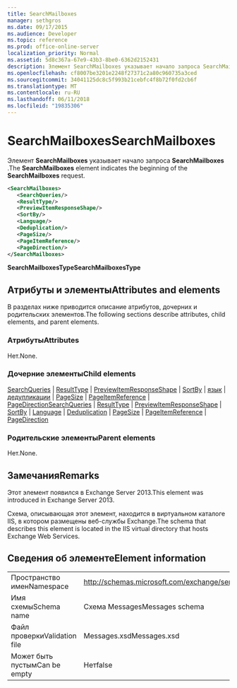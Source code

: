 ```yaml
---
title: SearchMailboxes
manager: sethgros
ms.date: 09/17/2015
ms.audience: Developer
ms.topic: reference
ms.prod: office-online-server
localization_priority: Normal
ms.assetid: 5d8c367a-67e9-43b3-8be0-6362d2152431
description: Элемент SearchMailboxes указывает начало запроса SearchMailboxes.
ms.openlocfilehash: cf8007be3201e2248f27371c2a80c960735a3ced
ms.sourcegitcommit: 34041125dc8c5f993b21cebfc4f8b72f0fd2cb6f
ms.translationtype: MT
ms.contentlocale: ru-RU
ms.lasthandoff: 06/11/2018
ms.locfileid: "19835306"
---
```

# <a name="searchmailboxes"></a><span data-ttu-id="f6fdf-103">SearchMailboxes</span><span class="sxs-lookup"><span data-stu-id="f6fdf-103">SearchMailboxes</span></span>

<span data-ttu-id="f6fdf-104">Элемент **SearchMailboxes** указывает начало запроса **SearchMailboxes** .</span><span class="sxs-lookup"><span data-stu-id="f6fdf-104">The **SearchMailboxes** element indicates the beginning of the **SearchMailboxes** request.</span></span> 
  
```XML
<SearchMailboxes>
   <SearchQueries/>
   <ResultType/>
   <PreviewItemResponseShape/>
   <SortBy/>
   <Language/>
   <Deduplication/>
   <PageSize/>
   <PageItemReference/>
   <PageDirection/>
</SearchMailboxes>
```

 <span data-ttu-id="f6fdf-105">**SearchMailboxesType**</span><span class="sxs-lookup"><span data-stu-id="f6fdf-105">**SearchMailboxesType**</span></span>
## <a name="attributes-and-elements"></a><span data-ttu-id="f6fdf-106">Атрибуты и элементы</span><span class="sxs-lookup"><span data-stu-id="f6fdf-106">Attributes and elements</span></span>

<span data-ttu-id="f6fdf-107">В разделах ниже приводится описание атрибутов, дочерних и родительских элементов.</span><span class="sxs-lookup"><span data-stu-id="f6fdf-107">The following sections describe attributes, child elements, and parent elements.</span></span>
  
### <a name="attributes"></a><span data-ttu-id="f6fdf-108">Атрибуты</span><span class="sxs-lookup"><span data-stu-id="f6fdf-108">Attributes</span></span>

<span data-ttu-id="f6fdf-109">Нет.</span><span class="sxs-lookup"><span data-stu-id="f6fdf-109">None.</span></span>
  
### <a name="child-elements"></a><span data-ttu-id="f6fdf-110">Дочерние элементы</span><span class="sxs-lookup"><span data-stu-id="f6fdf-110">Child elements</span></span>

<span data-ttu-id="f6fdf-111">[SearchQueries](searchqueries.md) | [ResultType](resulttype.md) | [PreviewItemResponseShape](previewitemresponseshape.md) | [SortBy](sortby.md) | [язык](language.md) | [дедупликации](deduplication.md) | [PageSize](pagesize.md)  |  [ PageItemReference](pageitemreference.md) | [PageDirection](pagedirection.md)</span><span class="sxs-lookup"><span data-stu-id="f6fdf-111">[SearchQueries](searchqueries.md) | [ResultType](resulttype.md) | [PreviewItemResponseShape](previewitemresponseshape.md) | [SortBy](sortby.md) | [Language](language.md) | [Deduplication](deduplication.md) | [PageSize](pagesize.md) | [PageItemReference](pageitemreference.md) | [PageDirection](pagedirection.md)</span></span>
  
### <a name="parent-elements"></a><span data-ttu-id="f6fdf-112">Родительские элементы</span><span class="sxs-lookup"><span data-stu-id="f6fdf-112">Parent elements</span></span>

<span data-ttu-id="f6fdf-113">Нет.</span><span class="sxs-lookup"><span data-stu-id="f6fdf-113">None.</span></span>
  
## <a name="remarks"></a><span data-ttu-id="f6fdf-114">Замечания</span><span class="sxs-lookup"><span data-stu-id="f6fdf-114">Remarks</span></span>

<span data-ttu-id="f6fdf-115">Этот элемент появился в Exchange Server 2013.</span><span class="sxs-lookup"><span data-stu-id="f6fdf-115">This element was introduced in Exchange Server 2013.</span></span>
  
<span data-ttu-id="f6fdf-116">Схема, описывающая этот элемент, находится в виртуальном каталоге IIS, в котором размещены веб-службы Exchange.</span><span class="sxs-lookup"><span data-stu-id="f6fdf-116">The schema that describes this element is located in the IIS virtual directory that hosts Exchange Web Services.</span></span>
  
## <a name="element-information"></a><span data-ttu-id="f6fdf-117">Сведения об элементе</span><span class="sxs-lookup"><span data-stu-id="f6fdf-117">Element information</span></span>

|||
|:-----|:-----|
|<span data-ttu-id="f6fdf-118">Пространство имен</span><span class="sxs-lookup"><span data-stu-id="f6fdf-118">Namespace</span></span>  <br/> |http://schemas.microsoft.com/exchange/services/2006/messages  <br/> |
|<span data-ttu-id="f6fdf-119">Имя схемы</span><span class="sxs-lookup"><span data-stu-id="f6fdf-119">Schema name</span></span>  <br/> |<span data-ttu-id="f6fdf-120">Схема Messages</span><span class="sxs-lookup"><span data-stu-id="f6fdf-120">Messages schema</span></span>  <br/> |
|<span data-ttu-id="f6fdf-121">Файл проверки</span><span class="sxs-lookup"><span data-stu-id="f6fdf-121">Validation file</span></span>  <br/> |<span data-ttu-id="f6fdf-122">Messages.xsd</span><span class="sxs-lookup"><span data-stu-id="f6fdf-122">Messages.xsd</span></span>  <br/> |
|<span data-ttu-id="f6fdf-123">Может быть пустым</span><span class="sxs-lookup"><span data-stu-id="f6fdf-123">Can be empty</span></span>  <br/> |<span data-ttu-id="f6fdf-124">Нет</span><span class="sxs-lookup"><span data-stu-id="f6fdf-124">false</span></span>  <br/> |
   

